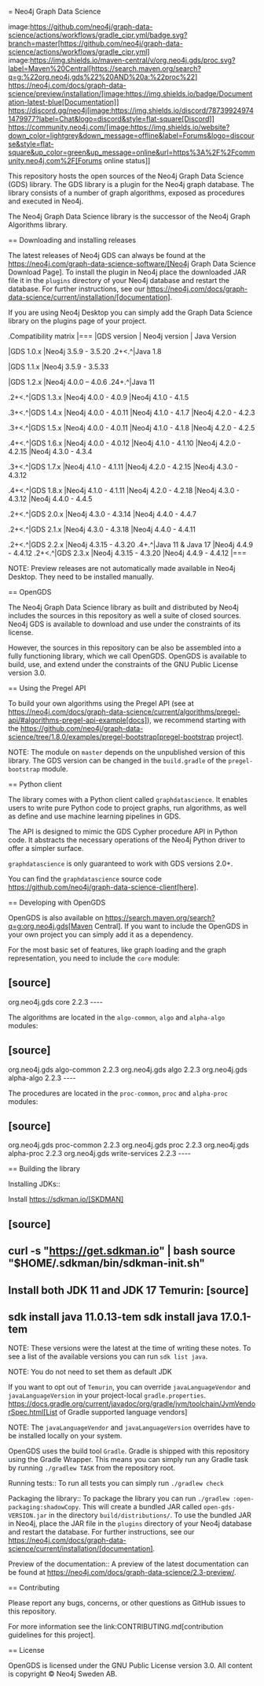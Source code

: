 = Neo4j Graph Data Science

image:https://github.com/neo4j/graph-data-science/actions/workflows/gradle_cipr.yml/badge.svg?branch=master[https://github.com/neo4j/graph-data-science/actions/workflows/gradle_cipr.yml]
image:https://img.shields.io/maven-central/v/org.neo4j.gds/proc.svg?label=Maven%20Central[https://search.maven.org/search?q=g:%22org.neo4j.gds%22%20AND%20a:%22proc%22]
https://neo4j.com/docs/graph-data-science/preview/installation/[image:https://img.shields.io/badge/Documentation-latest-blue[Documentation]]
https://discord.gg/neo4j[image:https://img.shields.io/discord/787399249741479977?label=Chat&logo=discord&style=flat-square[Discord]]
https://community.neo4j.com/[image:https://img.shields.io/website?down_color=lightgrey&down_message=offline&label=Forums&logo=discourse&style=flat-square&up_color=green&up_message=online&url=https%3A%2F%2Fcommunity.neo4j.com%2F[Forums online status]]

This repository hosts the open sources of the Neo4j Graph Data Science (GDS) library.
The GDS library is a plugin for the Neo4j graph database.
The library consists of a number of graph algorithms, exposed as procedures and executed in Neo4j.

The Neo4j Graph Data Science library is the successor of the Neo4j Graph Algorithms library.


== Downloading and installing releases

The latest releases of Neo4j GDS can always be found at the https://neo4j.com/graph-data-science-software/[Neo4j Graph Data Science Download Page].
To install the plugin in Neo4j place the downloaded JAR file it in the `plugins` directory of your Neo4j database and restart the database.
For further instructions, see our https://neo4j.com/docs/graph-data-science/current/installation/[documentation].

If you are using Neo4j Desktop you can simply add the Graph Data Science library on the plugins page of your project.

.Compatibility matrix
|===
|GDS version | Neo4j version | Java Version

|GDS 1.0.x
|Neo4j 3.5.9 - 3.5.20
.2+<.^|Java 1.8

|GDS 1.1.x
|Neo4j 3.5.9 - 3.5.33

|GDS 1.2.x
|Neo4j 4.0.0 – 4.0.6
.24+.^|Java 11

.2+<.^|GDS 1.3.x
|Neo4j 4.0.0 - 4.0.9
|Neo4j 4.1.0 - 4.1.5

.3+<.^|GDS 1.4.x
|Neo4j 4.0.0 - 4.0.11
|Neo4j 4.1.0 - 4.1.7
|Neo4j 4.2.0 - 4.2.3

.3+<.^|GDS 1.5.x
|Neo4j 4.0.0 - 4.0.11
|Neo4j 4.1.0 - 4.1.8
|Neo4j 4.2.0 - 4.2.5

.4+<.^|GDS 1.6.x
|Neo4j 4.0.0 - 4.0.12
|Neo4j 4.1.0 - 4.1.10
|Neo4j 4.2.0 - 4.2.15
|Neo4j 4.3.0 - 4.3.4

.3+<.^|GDS 1.7.x
|Neo4j 4.1.0 - 4.1.11
|Neo4j 4.2.0 - 4.2.15
|Neo4j 4.3.0 - 4.3.12

.4+<.^|GDS 1.8.x
|Neo4j 4.1.0 - 4.1.11
|Neo4j 4.2.0 - 4.2.18
|Neo4j 4.3.0 - 4.3.12
|Neo4j 4.4.0 - 4.4.5

.2+<.^|GDS 2.0.x
|Neo4j 4.3.0 - 4.3.14
|Neo4j 4.4.0 - 4.4.7

.2+<.^|GDS 2.1.x
|Neo4j 4.3.0 - 4.3.18
|Neo4j 4.4.0 - 4.4.11

.2+<.^|GDS 2.2.x
|Neo4j 4.3.15 - 4.3.20
.4+.^|Java 11 & Java 17
|Neo4j 4.4.9 - 4.4.12
.2+<.^|GDS 2.3.x
|Neo4j 4.3.15 - 4.3.20
|Neo4j 4.4.9 - 4.4.12
|===

NOTE: Preview releases are not automatically made available in Neo4j Desktop. They need to be installed manually.


== OpenGDS

The Neo4j Graph Data Science library as built and distributed by Neo4j includes the sources in this repository as well a suite of closed sources.
Neo4j GDS is available to download and use under the constraints of its license.

However, the sources in this repository can be also be assembled into a fully functioning library, which we call OpenGDS.
OpenGDS is available to build, use, and extend under the constraints of the GNU Public License version 3.0.

== Using the Pregel API

To build your own algorithms using the Pregel API (see at https://neo4j.com/docs/graph-data-science/current/algorithms/pregel-api/#algorithms-pregel-api-example[docs]), we recommend starting with the https://github.com/neo4j/graph-data-science/tree/1.8.0/examples/pregel-bootstrap[pregel-bootstrap project].

NOTE: The module on `master` depends on the unpublished version of this library. The GDS version can be changed in the `build.gradle` of the `pregel-bootstrap` module.


== Python client

The library comes with a Python client called `graphdatascience`. It enables users to write pure Python code to project graphs, run algorithms, as well as define and use machine learning pipelines in GDS.

The API is designed to mimic the GDS Cypher procedure API in Python code. It abstracts the necessary operations of the Neo4j Python driver to offer a simpler surface.

`graphdatascience` is only guaranteed to work with GDS versions 2.0+.

You can find the `graphdatascience` source code https://github.com/neo4j/graph-data-science-client[here].


== Developing with OpenGDS

OpenGDS is also available on https://search.maven.org/search?q=g:org.neo4j.gds[Maven Central].
If you want to include the OpenGDS in your own project you can simply add it as a dependency.

For the most basic set of features, like graph loading and the graph representation, you need to include the `core` module:

[source]
----
<dependency>
  <groupId>org.neo4j.gds</groupId>
  <artifactId>core</artifactId>
  <version>2.2.3</version>
</dependency>
----

The algorithms are located in the `algo-common`, `algo` and `alpha-algo` modules:

[source]
----
<!-- Contains the basic algorithm infrastructure -->
<dependency>
  <groupId>org.neo4j.gds</groupId>
  <artifactId>algo-common</artifactId>
  <version>2.2.3</version>
</dependency>

<!-- Contains the productized algorithms -->
<dependency>
  <groupId>org.neo4j.gds</groupId>
  <artifactId>algo</artifactId>
  <version>2.2.3</version>
</dependency>

<!-- Contains some alpha algorithms -->
<dependency>
    <groupId>org.neo4j.gds</groupId>
    <artifactId>alpha-algo</artifactId>
    <version>2.2.3</version>
</dependency>
----

The procedures are located in the `proc-common`, `proc` and `alpha-proc` modules:

[source]
----
<!-- Contains the basic procedure infrastructure -->
<dependency>
  <groupId>org.neo4j.gds</groupId>
  <artifactId>proc-common</artifactId>
  <version>2.2.3</version>
</dependency>

<!-- Contains the productized algorithm procedures -->
<dependency>
  <groupId>org.neo4j.gds</groupId>
  <artifactId>proc</artifactId>
  <version>2.2.3</version>
</dependency>

<!-- Contains some alpha algorithm procedures-->
<dependency>
    <groupId>org.neo4j.gds</groupId>
    <artifactId>alpha-proc</artifactId>
    <version>2.2.3</version>
</dependency>

<!-- Required by the write execution modes, this artifact is responsible for providing the various exporters -->
<dependency>
  <groupId>org.neo4j.gds</groupId>
  <artifactId>write-services</artifactId>
  <version>2.2.3</version>
</dependency>
----


== Building the library

Installing JDKs::

Install https://sdkman.io/[SKDMAN]

[source]
----
curl -s "https://get.sdkman.io" | bash
source "$HOME/.sdkman/bin/sdkman-init.sh"
----

Install both JDK 11 and JDK 17 Temurin:
[source]
----
sdk install java 11.0.13-tem
sdk install java 17.0.1-tem
----

NOTE: These versions were the latest at the time of writing these notes. To see a list of the available versions you can run `sdk list java`.

NOTE: You do not need to set them as default JDK

If you want to opt out of `Temurin`, you can override `javaLanguageVendor` and `javaLanguageVersion` in your project-local `gradle.properties`.
https://docs.gradle.org/current/javadoc/org/gradle/jvm/toolchain/JvmVendorSpec.html[List of Gradle supported language vendors]

NOTE: The `javaLanguageVendor` and `javaLanguageVersion` overrides have to be installed locally on your system.


OpenGDS uses the build tool `Gradle`.
Gradle is shipped with this repository using the Gradle Wrapper.
This means you can simply run any Gradle task by running `./gradlew TASK` from the repository root.

Running tests::
To run all tests you can simply run `./gradlew check`

Packaging the library::
To package the library you can run `./gradlew :open-packaging:shadowCopy`.
This will create a bundled JAR called `open-gds-VERSION.jar` in the directory `build/distributions/`.
To use the bundled JAR in Neo4j, place the JAR file in the `plugins` directory of your Neo4j database and restart the database.
For further instructions, see our https://neo4j.com/docs/graph-data-science/current/installation/[documentation].

Preview of the documentation::
A preview of the latest documentation can be found at https://neo4j.com/docs/graph-data-science/2.3-preview/.


== Contributing

Please report any bugs, concerns, or other questions as GitHub issues to this repository.

For more information see the link:CONTRIBUTING.md[contribution guidelines for this project].


== License

OpenGDS is licensed under the GNU Public License version 3.0.
All content is copyright © Neo4j Sweden AB.
